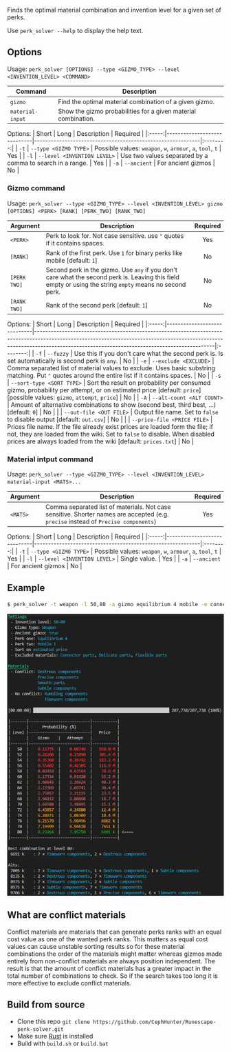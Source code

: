 Finds the optimal material combination and invention level for a given set of perks.

Use `perk_solver --help` to display the help text.

## Options
Usage: `perk_solver [OPTIONS] --type <GIZMO_TYPE> --level <INVENTION_LEVEL> <COMMAND>`

| Command          | Description                                                    |
|------------------|----------------------------------------------------------------|
| `gizmo`          | Find the optimal material combination of a given gizmo.        |
| `material-input` | Show the gizmo probabilities for a given material combination. |

Options:
| Short | Long                        | Description                                                | Required |
|:-----:|-----------------------------|------------------------------------------------------------|:--------:|
| `-t`  | `--type <GIZMO TYPE>`       | Possible values: `weapon`, `w`, `armour`, `a`, `tool`, `t` |    Yes   |
| `-l`  | `--level <INVENTION LEVEL>` | Use two values separated by a comma to search in a range.  |    Yes   |
| `-a`  | `--ancient`                 | For ancient gizmos                                         |    No    |

### Gizmo command
Usage: `perk_solver --type <GIZMO_TYPE> --level <INVENTION_LEVEL> gizmo [OPTIONS] <PERK> [RANK] [PERK_TWO] [RANK_TWO]`

| Argument     | Description                                                                                                                                               | Required |
|--------------|-----------------------------------------------------------------------------------------------------------------------------------------------------------|:--------:|
| `<PERK>`     | Perk to look for. Not case sensitive. use `"` quotes if it contains spaces.                                                                               |    Yes   |
| `[RANK]`     | Rank of the first perk. Use `1` for binary perks like mobile [default: `1`]                                                                               |    No    |
| `[PERK TWO]` | Second perk in the gizmo. Use `any` if you don't care what the second perk is. Leaving this field empty or using the string `empty` means no second perk. |    No    |
| `[RANK TWO]` | Rank of the second perk [default: `1`]                                                                                                                    |    No    |

Options:
| Short | Long                        | Description                                                                                                                                                                                                                 | Required |
|:-----:|-----------------------------|-----------------------------------------------------------------------------------------------------------------------------------------------------------------------------------------------------------------------------|:--------:|
|  `-f` | `--fuzzy`                   | Use this if you don't care what the second perk is. Is set automatically is second perk is `any`.                                                                                                                           |    No    |
|  `-e` | `--exclude <EXCLUDE>`       | Comma separated list of material values to exclude. Uses basic substring matching. Put `"` quotes around the entire list if it contains spaces.                                                                             |    No    |
|  `-s` | `--sort-type <SORT TYPE>`   | Sort the result on probability per consumed gizmo, probability per attempt, or on estimated price [default: `price`] [possible values: `gizmo`, `attempt`, `price`]                                                         |    No    |
|  `-A` | `--alt-count <ALT COUNT>`   | Amount of alternative combinations to show (second best, third best, ...) [default: `0`]                                                                                                                                    |    No    |
|       | `--out-file <OUT FILE>`     | Output file name. Set to `false` to disable output [default: `out.csv`]                                                                                                                                                     |    No    |
|       | `--price-file <PRICE FILE>` | Prices file name. If the file already exist prices are loaded form the file; if not, they are loaded from the wiki. Set to `false` to disable. When disabled prices are always loaded from the wiki [default: `prices.txt`] |    No    |

### Material intput command
Usage: `perk_solver --type <GIZMO_TYPE> --level <INVENTION_LEVEL> material-input <MATS>...`

| Argument | Description                                                                                                                        | Required |
|----------|------------------------------------------------------------------------------------------------------------------------------------|:--------:|
| `<MATS>` | Comma separated list of materials. Not case sensitive. Shorter names are accepted (e.g. `precise` instead of `Precise components`) |    Yes   |

Options:
| Short | Long                        | Description                                                | Required |
|:-----:|-----------------------------|------------------------------------------------------------|:--------:|
| `-t`  | `--type <GIZMO TYPE>`       | Possible values: `weapon`, `w`, `armour`, `a`, `tool`, `t` |    Yes   |
| `-l`  | `--level <INVENTION LEVEL>` | Single value.                                              |    Yes   |
| `-a`  | `--ancient`                 | For ancient gizmos                                         |    No    |

## Example
```sh
$ perk_solver -t weapon -l 50,80 -a gizmo equilibrium 4 mobile -e connector,delicate,flexible -A 5
```
![](./images/Example_output.png)

## What are conflict materials
Conflict materials are materials that can generate perks ranks with an equal cost value as one of the wanted perk ranks.
This matters as equal cost values can cause unstable sorting results so for these material combinations the order
of the materials might matter whereas gizmos made entirely from non-conflict materials are always position independent.
The result is that the amount of conflict materials has a greater impact in the total number of combinations to check.
So if the search takes too long it is more effective to exclude conflict materials.

## Build from source
* Clone this repo `git clone https://github.com/CephHunter/Runescape-perk-solver.git`
* Make sure [Rust](https://www.rust-lang.org/) is installed
* Build with `build.sh` or `build.bat`
